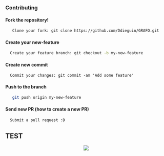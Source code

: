 ### Contributing

#### Fork the repository!
```bash
   Clone your fork: git clone https://github.com/Ddieguin/GRAFO.git
```

#### Create your new-feature

```bash 
  Create your feature branch: git checkout -b my-new-feature
```

#### Create new commit
```
  Commit your changes: git commit -am 'Add some feature'
```

#### Push to the branch
```bash 
   git push origin my-new-feature
```

#### Send new PR (how to create a new PR)
```bash 
  Submit a pull request :D
```


## TEST

<div style="text-align:center"><img src="https://github.com/Ddieguin/GRAFO/blob/master/..png?raw=true" /></div>
